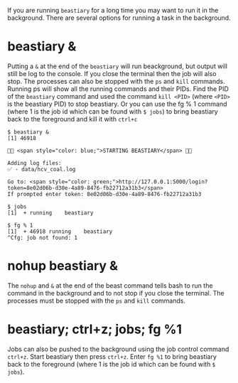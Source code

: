 If you are running `beastiary` for a long time you may want to run it in the background. There are several options for running a task in the background.

# beastiary &

Putting a `&` at the end of the `beastiary` will run beackground, but output will still be log to the console. If you close the terminal then the job will also stop. The processes can also be stopped with the `ps` and `kill` commands. Running ps will show all the running commands and their PIDs. Find the PID of the `beastiary` command and used the command `kill <PID>` (where `<PID>` is the beastiary PID) to stop beastiary. Or you can use the fg % 1 command (where 1 is the job id which can be found with `$ jobs`) to bring beastiary back to the foreground and kill it with `ctrl+c`

<div class="termy">

```console
$ beastiary &
[1] 46918

🐙🐁 <span style="color: blue;">STARTING BEASTIARY</span> 🐁🐙

Adding log files:
✅ - data/hcv_coal.log

Go to: <span style="color: green;">http://127.0.0.1:5000/login?token=8e02d06b-d30e-4a89-8476-fb22712a31b3</span>
If prompted enter token: 8e02d06b-d30e-4a89-8476-fb22712a31b3

$ jobs 
[1]  + running    beastiary

$ fg % 1 
[1]  + 46918 running    beastiary
^Cfg: job not found: 1
```

</div>


# nohup beastiary &

The `nohup` and `&` at the end of the beast command tells bash to run the command in the background and to not stop if you close the terminal. The processes must be stopped with the `ps` and `kill` commands.

# beastiary; ctrl+z; jobs; fg %1

Jobs can also be pushed to the background using the job control command `ctrl+z`. Start beastiary then press `ctrl+z`. Enter `fg %1` to bring beastiary back to the foreground (where 1 is the job id which can be found with `$ jobs`). 